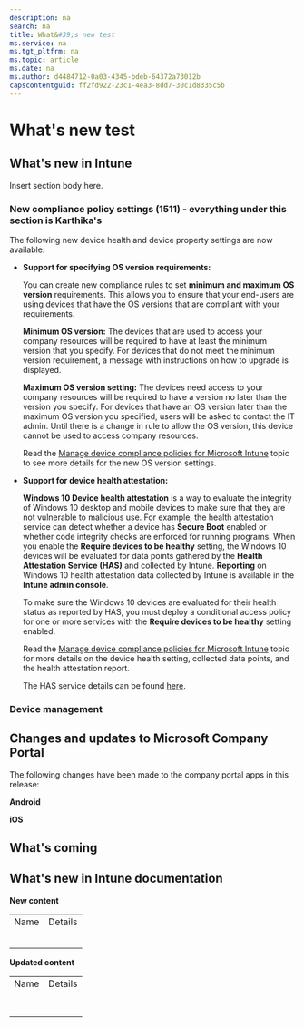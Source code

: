 ```yaml
---
description: na
search: na
title: What&#39;s new test
ms.service: na
ms.tgt_pltfrm: na
ms.topic: article
ms.date: na
ms.author: d4484712-0a03-4345-bdeb-64372a73012b
capscontentguid: ff2fd922-23c1-4ea3-8dd7-30c1d8335c5b
---
```

# What&#39;s new test

## What's new in Intune
Insert section body here.

### New compliance policy settings (1511) - everything under this section is Karthika's
The following new device health and device property settings are now available:

- **Support for specifying OS version requirements:**

   You can create new compliance rules to set **minimum and maximum OS version** requirements. This allows you to ensure that your end-users are using devices that have the OS versions that are compliant with your requirements.

   **Minimum OS version:** The devices that are used to access your company resources will be required to have at least the minimum version  that you specify. For devices that do not meet the minimum version requirement, a message with instructions on how to upgrade is displayed.

   **Maximum OS version setting:** The devices need access to your company resources will be required to have a version no later than the version you specify. For devices that have an OS version later than the maximum OS version you specified, users will be asked to contact the IT admin. Until there is a change in rule to allow the OS version, this device cannot be used to access company resources.

   Read the [Manage device compliance policies for Microsoft Intune](../Topic/Manage_device_compliance_policies_for_Microsoft_Intune.md) topic to see more details for the new OS version settings.

- **Support for device health attestation:**

   **Windows 10 Device health attestation**  is a way to evaluate the integrity of Windows 10 desktop and mobile devices to make sure that they are not vulnerable to malicious use. For example, the health attestation service can detect whether a device has **Secure Boot** enabled or whether code integrity checks are enforced for running programs.  When you enable the **Require devices to be healthy** setting, the Windows 10 devices will be evaluated for data points gathered by the **Health Attestation Service (HAS)** and collected by Intune.  **Reporting** on Windows 10 health attestation data collected by Intune is available in the **Intune admin console**.

   To make sure the Windows 10 devices  are evaluated for their health status as reported by HAS, you must deploy a conditional access policy for one or more services with the **Require devices to be healthy** setting enabled.

   Read the [Manage device compliance policies for Microsoft Intune](../Topic/Manage_device_compliance_policies_for_Microsoft_Intune.md) topic for more details on the device health setting, collected data points, and  the health attestation report.

   The HAS service details can be found [here](https://msdn.microsoft.com/en-us/library/dn934876.aspx).

### Device management

## Changes and updates to Microsoft Company Portal
The following changes have been made to the company portal apps in this release:

**Android**

**iOS**

## What's coming

## What's new in Intune documentation
**New content**

|||
|-|-|
|Name <br /> <br />|Details <br /> <br />|
|||
|||
**Updated content**

|||
|-|-|
|Name <br /> <br />|Details <br /> <br />|
|||
|||
|||
|||
